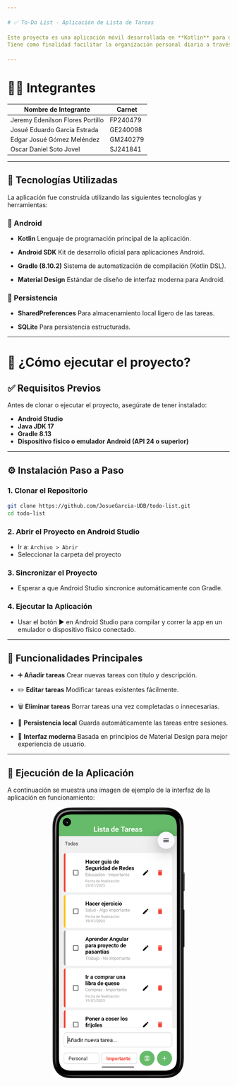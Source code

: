 ```yaml
---

# ✅ To-Do List - Aplicación de Lista de Tareas

Este proyecto es una aplicación móvil desarrollada en **Kotlin** para dispositivos Android. Permite a los usuarios gestionar tareas personales de manera sencilla y eficiente, incluyendo funciones como crear, editar, eliminar y persistir tareas entre sesiones.
Tiene como finalidad facilitar la organización personal diaria a través de una interfaz intuitiva y moderna.

---
```


# 🧑‍💻 Integrantes

| Nombre de Integrante             | Carnet   |
| -------------------------------- | -------- |
| Jeremy Edenilson Flores Portillo | FP240479 |
| Josué Eduardo García Estrada     | GE240098 |
| Edgar Josué Gómez Meléndez       | GM240279 |
| Oscar Daniel Soto Jovel          | SJ241841 |

---

## 🚀 Tecnologías Utilizadas

La aplicación fue construida utilizando las siguientes tecnologías y herramientas:

### 📱 Android

* **Kotlin**
  Lenguaje de programación principal de la aplicación.

* **Android SDK**
  Kit de desarrollo oficial para aplicaciones Android.

* **Gradle (8.10.2)**
  Sistema de automatización de compilación (Kotlin DSL).

* **Material Design**
  Estándar de diseño de interfaz moderna para Android.

### 💾 Persistencia

* **SharedPreferences**
  Para almacenamiento local ligero de las tareas.

* **SQLite**
  Para persistencia estructurada.

---

# 📲 ¿Cómo ejecutar el proyecto?

## ✅ Requisitos Previos

Antes de clonar o ejecutar el proyecto, asegúrate de tener instalado:

* **Android Studio**
* **Java JDK 17**
* **Gradle 8.13**
* **Dispositivo físico o emulador Android (API 24 o superior)**

---

## ⚙️ Instalación Paso a Paso

### 1. Clonar el Repositorio

```bash
git clone https://github.com/JosueGarcia-UDB/todo-list.git
cd todo-list
```

### 2. Abrir el Proyecto en Android Studio

* Ir a: `Archivo > Abrir`
* Seleccionar la carpeta del proyecto

### 3. Sincronizar el Proyecto

* Esperar a que Android Studio sincronice automáticamente con Gradle.

### 4. Ejecutar la Aplicación

* Usar el botón ▶️ en Android Studio para compilar y correr la app en un emulador o dispositivo físico conectado.

---

## 📝 Funcionalidades Principales

* ➕ **Añadir tareas**
  Crear nuevas tareas con título y descripción.

* ✏️ **Editar tareas**
  Modificar tareas existentes fácilmente.

* 🗑️ **Eliminar tareas**
  Borrar tareas una vez completadas o innecesarias.

* 💾 **Persistencia local**
  Guarda automáticamente las tareas entre sesiones.

* 🎨 **Interfaz moderna**
  Basada en principios de Material Design para mejor experiencia de usuario.

---

## 📸 Ejecución de la Aplicación

A continuación se muestra una imagen de ejemplo de la interfaz de la aplicación en funcionamiento:
<br>
<div align="center">
  <img src="Example-todolist.png" alt="Ejecución de la app" width="300" style="border-radius: 12px;" />
</div>
